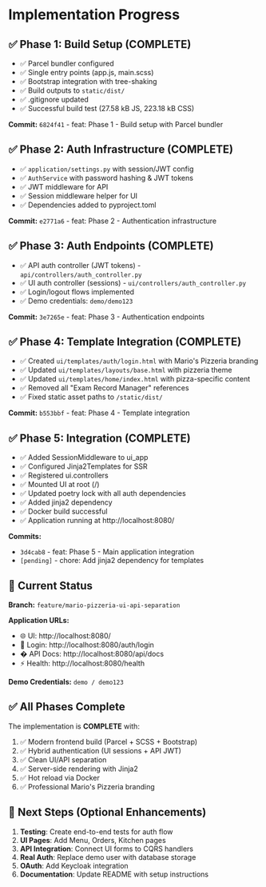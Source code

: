 # Implementation Progress

## ✅ Phase 1: Build Setup (COMPLETE)

- ✅ Parcel bundler configured
- ✅ Single entry points (app.js, main.scss)
- ✅ Bootstrap integration with tree-shaking
- ✅ Build outputs to `static/dist/`
- ✅ .gitignore updated
- ✅ Successful build test (27.58 kB JS, 223.18 kB CSS)

**Commit:** `6824f41` - feat: Phase 1 - Build setup with Parcel bundler

## ✅ Phase 2: Auth Infrastructure (COMPLETE)

- ✅ `application/settings.py` with session/JWT config
- ✅ `AuthService` with password hashing & JWT tokens
- ✅ JWT middleware for API
- ✅ Session middleware helper for UI
- ✅ Dependencies added to pyproject.toml

**Commit:** `e2771a6` - feat: Phase 2 - Authentication infrastructure

## ✅ Phase 3: Auth Endpoints (COMPLETE)

- ✅ API auth controller (JWT tokens) - `api/controllers/auth_controller.py`
- ✅ UI auth controller (sessions) - `ui/controllers/auth_controller.py`
- ✅ Login/logout flows implemented
- ✅ Demo credentials: `demo/demo123`

**Commit:** `3e7265e` - feat: Phase 3 - Authentication endpoints

## ✅ Phase 4: Template Integration (COMPLETE)

- ✅ Created `ui/templates/auth/login.html` with Mario's Pizzeria branding
- ✅ Updated `ui/templates/layouts/base.html` with pizzeria theme
- ✅ Updated `ui/templates/home/index.html` with pizza-specific content
- ✅ Removed all "Exam Record Manager" references
- ✅ Fixed static asset paths to `/static/dist/`

**Commit:** `b553bbf` - feat: Phase 4 - Template integration

## ✅ Phase 5: Integration (COMPLETE)

- ✅ Added SessionMiddleware to ui_app
- ✅ Configured Jinja2Templates for SSR
- ✅ Registered ui.controllers
- ✅ Mounted UI at root (/)
- ✅ Updated poetry lock with all auth dependencies
- ✅ Added jinja2 dependency
- ✅ Docker build successful
- ✅ Application running at http://localhost:8080/

**Commits:**

- `3d4cab8` - feat: Phase 5 - Main application integration
- `[pending]` - chore: Add jinja2 dependency for templates

## 🎯 Current Status

**Branch:** `feature/mario-pizzeria-ui-api-separation`

**Application URLs:**

- 🌐 UI: http://localhost:8080/
- 🔐 Login: http://localhost:8080/auth/login
- � API Docs: http://localhost:8080/api/docs
- ⚡ Health: http://localhost:8080/health

**Demo Credentials:** `demo / demo123`

## ✅ All Phases Complete

The implementation is **COMPLETE** with:

1. ✅ Modern frontend build (Parcel + SCSS + Bootstrap)
2. ✅ Hybrid authentication (UI sessions + API JWT)
3. ✅ Clean UI/API separation
4. ✅ Server-side rendering with Jinja2
5. ✅ Hot reload via Docker
6. ✅ Professional Mario's Pizzeria branding

## 🚀 Next Steps (Optional Enhancements)

1. **Testing**: Create end-to-end tests for auth flow
2. **UI Pages**: Add Menu, Orders, Kitchen pages
3. **API Integration**: Connect UI forms to CQRS handlers
4. **Real Auth**: Replace demo user with database storage
5. **OAuth**: Add Keycloak integration
6. **Documentation**: Update README with setup instructions
